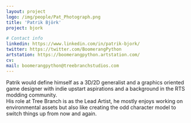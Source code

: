 ```yaml
---
layout: project
logo: /img/people/Pat_Photograph.png
title: 'Patrik Björk'
project: bjork

# Contact info
linkedin: https://www.linkedin.com/in/patrik-bjork/
twitter: https://twitter.com/BoomerangPython
artstation: https://boomerangpython.artstation.com/
cv:
mail: boomerangpython@treebranchstudios.com
---
```

Patrik would define himself as a 3D/2D generalist and a graphics
oriented game designer with indie upstart aspirations and
a background in the RTS modding community.
<br>
His role at Tree Branch is as the Lead Artist, he mostly enjoys 
working on environmental assets but also like creating the odd 
character model to switch things up from now and again.
<br>
